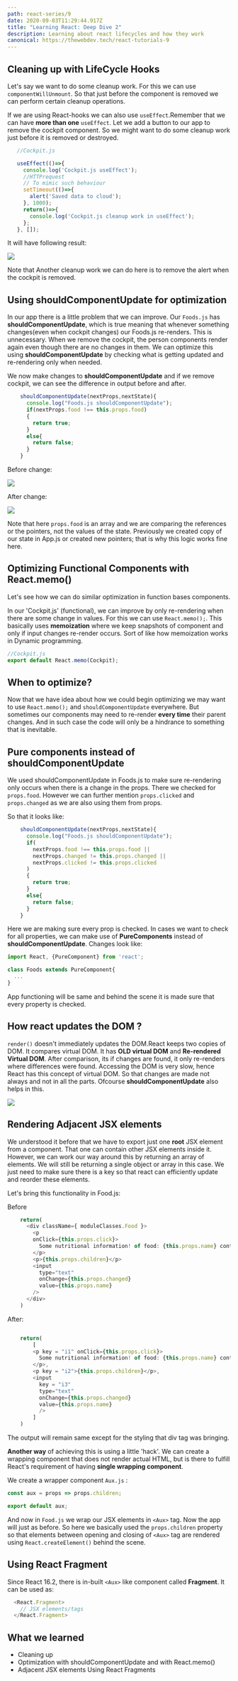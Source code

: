 ```yaml
---
path: react-series/9
date: 2020-09-03T11:29:44.917Z
title: "Learning React: Deep Dive 2"
description: Learning about react lifecycles and how they work
canonical: https://thewebdev.tech/react-tutorials-9
---
```


## Cleaning up with LifeCycle Hooks 
Let's say we want to do some cleanup work. For this we can use `componentWillUnmount`. So that just before the component is removed we can perform certain cleanup operations. 

If we are using React-hooks we can also use `useEffect`.Remember that we can have **more than one** `useEffect`. Let we add a button to our app to remove the cockpit component. So we might want to do some cleanup work just before it is removed or destroyed. 
```js
   //Cockpit.js

   useEffect(()=>{
     console.log('Cockpit.js useEffect');
     //HTTPrequest
     // To mimic such behaviour
     setTimeout(()=>{
       alert('Saved data to cloud');
     }, 1000);
     return()=>{
       console.log('Cockpit.js cleanup work in useEffect');
     };
   }, []);

```

It will have following result:

![](https://ik.imagekit.io/18dkv5g43j/React_udemy/7/cleanupwork_SzVu1R6t7.gif)

Note that Another cleanup work we can do here is to remove the alert when the cockpit is removed. 

## Using shouldComponentUpdate for optimization
In our app there is a little problem that we can improve. Our `Foods.js` has **shouldComponentUpdate**, which is true meaning that whenever something changes(even when cockpit changes) our Foods.js re-renders. This is unnecessary. When we remove the cockpit, the person components render again even though there are no changes in them. We can optimize this using  **shouldComponentUpdate** by checking what is getting updated and re-rendering only when needed.  

We now make changes to **shouldComponentUpdate** and if we remove cockpit, we can see the difference in output before and after.

```js
    shouldComponentUpdate(nextProps,nextState){
      console.log("Foods.js shouldComponentUpdate");
      if(nextProps.food !== this.props.food)
      {
        return true;
      }
      else{
        return false;
      }
    }
```

Before change:

![](https://ik.imagekit.io/18dkv5g43j/React_udemy/7/shouldUpdate_2EOB3u8Zt.png)

After change:

![](https://ik.imagekit.io/18dkv5g43j/React_udemy/7/shouldComponentUpdate-optimize__FgRsBz7_.png)

Note that here `props.food` is an array and we are comparing the references or the pointers, not the values of the state. Previously we created copy of our state in App.js or created new pointers; that is why this logic works fine here. 

## Optimizing Functional Components with React.memo()
Let's see how we can do similar optimization in function bases components. 

In our 'Cockpit.js' (functional), we can improve by only re-rendering when there are some change in values. For this we can use `React.memo();`. This basically uses **memoization** where we keep snapshots of component and only if input changes re-render occurs. Sort of like how memoization works in Dynamic programming. 

```js
//Cockpit.js
export default React.memo(Cockpit);
```
## When to optimize?
Now that we have idea about how we could begin optimizing we may want to use `React.memo();` and `shouldComponentUpdate` everywhere. But sometimes our components may need to re-render **every time** their parent changes. And in such case the code will only be a hindrance to something that is inevitable.

## Pure components instead of shouldComponentUpdate
We used shouldComponentUpdate in Foods.js to make sure re-rendering only occurs when there is a change in the props. There we checked for `props.food`. However we can further mention `props.clicked` and `props.changed` as we are also using them from props. 

So that it looks like:


```js
    shouldComponentUpdate(nextProps,nextState){
      console.log("Foods.js shouldComponentUpdate");
      if(
        nextProps.food !== this.props.food ||
        nextProps.changed != this.props.changed ||
        nextProps.clicked != this.props.clicked
      )
      {
        return true;
      }
      else{
        return false;
      }
    }
```

Here we are making sure every prop is checked. In cases we want to check for all properties, we can make use of **PureComponents** instead of **shouldComponentUpdate**. Changes look like:

```js
import React, {PureComponent} from 'react';

class Foods extends PureComponent{
  ...
}
```

App functioning will be same and behind the scene it is made sure that every property is checked. 

## How react updates the DOM ? 

`render()` doesn't immediately updates the DOM.React keeps two copies of DOM. It compares virtual DOM. It has **OLD virtual DOM** and **Re-rendered Virtual DOM**. After comparison, its if changes are found, it only re-renders where differences were found. Accessing the DOM is very slow, hence React has this concept of virtual DOM. So that changes are made not always and not in all the parts. Ofcourse **shouldComponentUpdate** also helps in this. 

![](https://ik.imagekit.io/18dkv5g43j/React_udemy/7/dom-update_IRPXS5FtF.png)

## Rendering Adjacent JSX elements 
We understood it before that we have to export just one **root** JSX element from a component. That one can contain other JSX elements inside it. However, we can work our way around this by returning an array of elements. We will still be returning a single object or array in this case. We just need to make sure there is a key so that react can efficiently update and reorder these elements. 

Let's bring this functionality in Food.js:

Before

```js
    return( 
      <div className={ moduleClasses.Food }> 
        <p 
        onClick={this.props.click}>
          Some nutritional information! of food: {this.props.name} containing vitamin {this.props.vitamin} 
        </p>
        <p>{this.props.children}</p>
        <input 
          type="text" 
          onChange={this.props.changed} 
          value={this.props.name}
        />
      </div>	
    )
```

After:

```js

    return( 
        [
        <p key = "i1" onClick={this.props.click}>
          Some nutritional information! of food: {this.props.name} containing vitamin {this.props.vitamin} 
        </p>,
        <p key = "i2">{this.props.children}</p>,
        <input 
          key = "i3"
          type="text" 
          onChange={this.props.changed} 
          value={this.props.name}
          />
        ]
    )
```
The output will remain same except for the styling that div tag was bringing. 

**Another way** of achieving this is using a little 'hack'. We can create a wrapping component that does not render actual HTML, but is there to fulfill React's requirement of having **single wrapping component**.  

We create a wrapper component `Aux.js` :

```js
const aux = props => props.children;

export default aux;
```

And now in `Food.js` we wrap our JSX elements in `<Aux>` tag. Now the app will just as before. So here we basically used the `props.children` property so that elements between opening and closing of `<Aux>` tag are rendered using `React.createElement()` behind the scene. 

## Using React Fragment
Since React 16.2, there is in-built `<Aux>` like component called **Fragment**. It can be used as:


```js
  <React.Fragment>
    // JSX elements/tags
  </React.Fragment>
```
## What we learned
* Cleaning up 
* Optimization with shouldComponentUpdate and with React.memo()
* Adjacent JSX elements
 Using React Fragments
